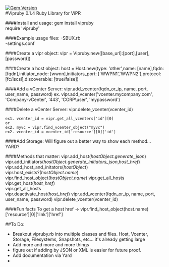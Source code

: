 [![Gem Version](https://badge.fury.io/rb/vipruby.svg)](http://badge.fury.io/rb/vipruby)  
#Vipruby 0.1.4
Ruby Library for ViPR  

####Install and usage:
gem install vipruby  
require 'vipruby'  


####Example usage files:
-SBUX.rb  
-settings.conf  


####Create a vipr object:
    vipr = Vipruby.new([base_url]:[port],[user],[password])

####Create a host object:
	host = Host.new(type: 'other',name: [name],fqdn: [fqdn],initiator_node: [wwnn],initiators_port: ['WWPN1','WWPN2'],protocol: [fc/iscsi],discoverable: [true/false])

####Add a vCenter Server:
	vipr.add_vcenter(fqdn_or_ip, name, port, user_name, password)
	ex. vipr.add_vcenter('vcenter.mycompany.com', 'Company-vCenter', '443', 'CORP\user', 'mypassword')

####Delete a vCenter Server:
	vipr.delete_vcenter(vcenter_id)

	ex1. vcenter_id = vipr.get_all_vcenters['id'][0] 
	or
	ex2. myvc = vipr.find_vcenter_object("myvc")
	ex2. vcenter_id = vcenter_id['resource'][0]['id']

####Add Storage:
	Will figure out a better way to show each method... YARD?

####Methods that matter:
vipr.add_host(*hostObject.generate_json*)  
vipr.add_initiators(*hostObject.generate_initiators_json*,*host_href*)  
vipr.add_host_and_initators(*hostObject*)  
vipr.host_exists?(*hostObject.name*)  
vipr.find_host_object(*hostObject.name*)
vipr.get_all_hosts  
vipr.get_host(*host_href*)  
vipr.get_all_hosts  
vipr.deactivate_host(*host_href*)
vipr.add_vcenter(fqdn_or_ip, name, port, user_name, password)
vipr.delete_vcenter(vcenter_id)

####Fun facts
To get a host href -> vipr.find_host_object(host.name)['resource'][0]['link']['href']

##To Do:
- Breakout vipruby.rb into multiple classes and files. Host, Vcenter, Storage, Filesystems, Snapshots, etc... it's already getting large
- Add more and more and more things
- figure out if adding by JSON or XML is easier for future proof.
- Add documentation via Yard
- 
